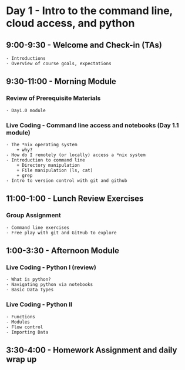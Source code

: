 Day 1 - Intro to the command line, cloud access, and python
===========================================================

## 9:00-9:30 - Welcome and Check-in (TAs)
    - Introductions
    - Overview of course goals, expectations
    
## 9:30-11:00 - Morning Module

### Review of Prerequisite Materials
    - Day1.0 module

### Live Coding - Command line access and notebooks (Day 1.1 module)
    - The *nix operating system
        + why?
    - How do I remotely (or locally) access a *nix system
    - Introduction to command line
        + Directory manipulation
        + File manipulation (ls, cat)
        + grep
    - Intro to version control with git and github

## 11:00-1:00 - Lunch Review Exercises

### Group Assignment
    - Command line exercises
    - Free play with git and GitHub to explore

## 1:00-3:30 - Afternoon Module

### Live Coding - Python I (review)
    - What is python?
    - Navigating python via notebooks
    - Basic Data Types

### Live Coding - Python II
    - Functions
    - Modules
    - Flow control
    - Importing Data
    
## 3:30-4:00 - Homework Assignment and daily wrap up